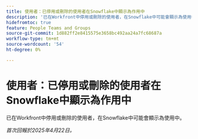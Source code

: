```yaml
---
title: 使用者：已停用或刪除的使用者在Snowflake中顯示為作用中
description: '已在Workfront中停用或刪除的使用者，在Snowflake中可能會顯示為使用中。 '
hidefromtoc: true
feature: People Teams and Groups
source-git-commit: 1d882ff2e8415575e3658bc492aa24a7fc68687a
workflow-type: tm+mt
source-wordcount: '54'
ht-degree: 0%

---
```



# 使用者：已停用或刪除的使用者在Snowflake中顯示為作用中

已在Workfront中停用或刪除的使用者，在Snowflake中可能會顯示為使用中。

_首次回報於2025年4月22日。_
